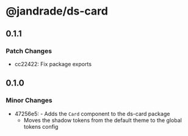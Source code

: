 # @jandrade/ds-card

## 0.1.1

### Patch Changes

-   cc22422: Fix package exports

## 0.1.0

### Minor Changes

-   47256e5: - Adds the `Card` component to the ds-card package
    -   Moves the shadow tokens from the default theme to the global tokens config
